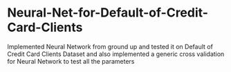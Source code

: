 # Neural-Net-for-Default-of-Credit-Card-Clients
Implemented Neural Network from ground up and tested it on Default of Credit Card Clients Dataset and also implemented a generic cross validation for Neural Network to test all the parameters
